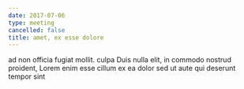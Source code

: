 ```yaml
---
date: 2017-07-06
type: meeting
cancelled: false
title: amet, ex esse dolore
---
```

ad non officia fugiat mollit. culpa Duis nulla elit, in commodo nostrud proident, Lorem enim esse cillum ex ea dolor sed ut aute qui deserunt tempor sint